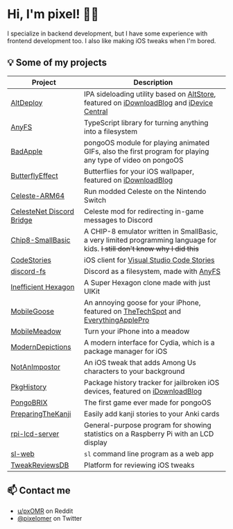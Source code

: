 # Hi, I'm pixel! 👋🏻

I specialize in backend development, but I have some experience with frontend development too. I also like making iOS tweaks when I'm bored.

## 💡 Some of my projects

| Project | Description |
|---|---|
| [AltDeploy](https://github.com/pixelomer/AltDeploy) | IPA sideloading utility based on [AltStore](https://github.com/pixelomer/AltStore), featured on [iDownloadBlog](https://www.idownloadblog.com/2020/01/06/altdeploy-alternative-cydia-impactor/) and [iDevice Central](https://youtu.be/2JFL4f_I_Gw) |
| [AnyFS](https://github.com/pixelomer/AnyFS) | TypeScript library for turning anything into a filesystem |
| [BadApple](https://github.com/pixelomer/BadApple) | pongoOS module for playing animated GIFs, also the first program for playing any type of video on pongoOS |
| [ButterflyEffect](https://github.com/pixelomer/ButterflyEffect) | Butterflies for your iOS wallpaper, featured on [iDownloadBlog](https://www.idownloadblog.com/2021/01/06/butterflyeffect/) |
| [Celeste-ARM64](https://github.com/pixelomer/Celeste-ARM64) | Run modded Celeste on the Nintendo Switch |
| [CelesteNet Discord Bridge](https://github.com/pixelomer/CelesteNet-Discord-Bridge) | Celeste mod for redirecting in-game messages to Discord |
| [Chip8-SmallBasic](https://github.com/pixelomer/Chip8-SmallBasic) | A CHIP-8 emulator written in SmallBasic, a very limited programming language for kids. ~~I still don't know why I did this~~ |
| [CodeStories](https://github.com/pixelomer/CodeStories) | iOS client for [Visual Studio Code Stories](https://marketplace.visualstudio.com/items?itemName=bar9.stories) |
| [discord-fs](https://github.com/pixelomer/discord-fs) | Discord as a filesystem, made with [AnyFS](https://github.com/pixelomer/AnyFS) |
| [Inefficient Hexagon](https://github.com/pixelomer/InefficientHexagon) | A Super Hexagon clone made with just UIKit |
| [MobileGoose](https://github.com/pixelomer/MobileGoose) | An annoying goose for your iPhone, featured on [TheTechSpot](https://youtu.be/4mJEUCCt0D0) and [EverythingApplePro](https://youtu.be/G7-jiu-S3yw?t=317) |
| [MobileMeadow](https://github.com/pixelomer/MobileMeadow) | Turn your iPhone into a meadow |
| [ModernDepictions](https://github.com/pixelomer/ModernDepictions) | A modern interface for Cydia, which is a package manager for iOS |
| [NotAnImpostor](https://github.com/pixelomer/NotAnImpostor) | An iOS tweak that adds Among Us characters to your background |
| [PkgHistory](https://github.com/pixelomer/PkgHistory) | Package history tracker for jailbroken iOS devices, featured on [iDownloadBlog](https://www.idownloadblog.com/2020/08/04/pkghistory/) |
| [PongoBRIX](https://github.com/pixelomer/PongoBRIX) | The first game ever made for pongoOS |
| [PreparingTheKanji](https://github.com/pixelomer/PreparingTheKanji) | Easily add kanji stories to your Anki cards |
| [rpi-lcd-server](https://github.com/pixelomer/rpi-lcd-server) | General-purpose program for showing statistics on a Raspberry Pi with an LCD display |
| [sl-web](https://github.com/pixelomer/sl-web) | `sl` command line program as a web app |
| [TweakReviewsDB](https://tweakreviews.pixelomer.com) | Platform for reviewing iOS tweaks |

## 📫 Contact me

- [u/pxOMR](https://reddit.com/u/pxOMR) on Reddit
- [@pixelomer](https://twitter.com/pixelomer) on Twitter